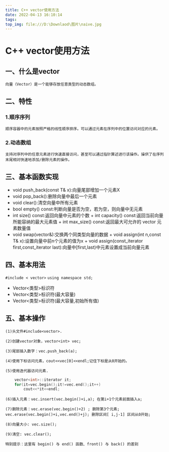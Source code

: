 ```yaml
---
title: C++ vector使用方法
date: 2022-04-13 16:10:14
tags:
top_img: file:///D:\Downlaod\图片\naive.jpg
---
```

# C++ vector使用方法
## 一、什么是vector
    向量（Vector）是一个能够存放任意类型的动态数组。

## 二、特性
### 1.顺序序列

    顺序容器中的元素按照严格的线性顺序排序。可以通过元素在序列中的位置访问对应的元素。
### 2.动态数组

    支持对序列中的任意元素进行快速直接访问，甚至可以通过指针算述进行该操作。操供了在序列末尾相对快速地添加/删除元素的操作。

## 三、基本函数实现
+ void push_back(const T& x)​:向量尾部增加一个元素X
+ void pop_back()​:删除向量中最后一个元素
+ ​void clear()​:清空向量中所有元素
+ bool empty() const​:判断向量是否为空，若为空，则向量中无元素
+ int size() const​:返回向量中元素的个数
​+ int capacity() const​:返回当前向量所能容纳的最大元素值
​+ int max_size() const​:返回最大可允许的 vector 元素数量值
+ void swap(vector&)​:交换两个同类型向量的数据
+​ void assign(int n,const T& x)​:设置向量中前n个元素的值为x
+​ void assign(const_iterator first,const_iterator last)​:向量中[first,last)中元素设置成当前向量元素

## 四、基本用法
 `#include < vector>`
 `using namespace std;`
+ Vector<类型>标识符
+ Vector<类型>标识符(最大容量)
+ Vector<类型>标识符(最大容量,初始所有值)

## 五、基本操作
    (1)头文件​#include<vector>​.

    (2)创建vector对象，​vector<int> vec​;

    (3)尾部插入数字：​vec.push_back(a)​;

    (4)使用下标访问元素，​cout<<vec[0]<<endl​;记住下标是从0开始的。

    (5)使用迭代器访问元素.

```C++
    vector<int>::iterator it;
    for(it=vec.begin();it!=vec.end();it++)
        cout<<*it<<endl;
```

    (6)插入元素：​vec.insert(vec.begin()+i,a)​; 在第i+1个元素前面插入a;

    (7)删除元素：​vec.erase(vec.begin()+2)​ ; 删除第3个元素; vec.erase(vec.begin()+i,vec.end()+j)​; 删除区间[ i,j-1] 区间从0开始;

    (8)向量大小: ​vec.size()​;

    (9)清空: ​vec.clear()​;

    特别提示：这里有 begin() 与 end() 函数、front() 与 back() 的差别